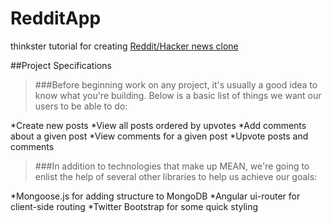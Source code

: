 # RedditApp
thinkster tutorial for creating [Reddit/Hacker news clone ](https://thinkster.io/mean-stack-tutorial#introduction)

##Project Specifications

>###Before beginning work on any project, it's usually a good idea to know what you're building. Below is a basic list of things we want our users to be able to do:

*Create new posts
*View all posts ordered by upvotes
*Add comments about a given post
*View comments for a given post
*Upvote posts and comments

>###In addition to technologies that make up MEAN, we're going to enlist the help of several other libraries to help us achieve our goals:

*Mongoose.js for adding structure to MongoDB
*Angular ui-router for client-side routing
*Twitter Bootstrap for some quick styling